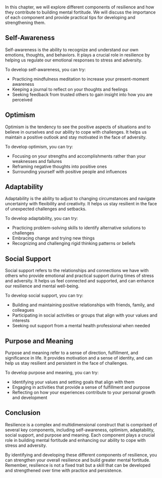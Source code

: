 
In this chapter, we will explore different components of resilience and how they contribute to building mental fortitude. We will discuss the importance of each component and provide practical tips for developing and strengthening them.

Self-Awareness
--------------

Self-awareness is the ability to recognize and understand our own emotions, thoughts, and behaviors. It plays a crucial role in resilience by helping us regulate our emotional responses to stress and adversity.

To develop self-awareness, you can try:

* Practicing mindfulness meditation to increase your present-moment awareness
* Keeping a journal to reflect on your thoughts and feelings
* Seeking feedback from trusted others to gain insight into how you are perceived

Optimism
--------

Optimism is the tendency to see the positive aspects of situations and to believe in ourselves and our ability to cope with challenges. It helps us maintain a positive outlook and stay motivated in the face of adversity.

To develop optimism, you can try:

* Focusing on your strengths and accomplishments rather than your weaknesses and failures
* Reframing negative thoughts into positive ones
* Surrounding yourself with positive people and influences

Adaptability
------------

Adaptability is the ability to adjust to changing circumstances and navigate uncertainty with flexibility and creativity. It helps us stay resilient in the face of unexpected challenges and setbacks.

To develop adaptability, you can try:

* Practicing problem-solving skills to identify alternative solutions to challenges
* Embracing change and trying new things
* Recognizing and challenging rigid thinking patterns or beliefs

Social Support
--------------

Social support refers to the relationships and connections we have with others who provide emotional and practical support during times of stress and adversity. It helps us feel connected and supported, and can enhance our resilience and mental well-being.

To develop social support, you can try:

* Building and maintaining positive relationships with friends, family, and colleagues
* Participating in social activities or groups that align with your values and interests
* Seeking out support from a mental health professional when needed

Purpose and Meaning
-------------------

Purpose and meaning refer to a sense of direction, fulfillment, and significance in life. It provides motivation and a sense of identity, and can help us stay resilient and persistent in the face of challenges.

To develop purpose and meaning, you can try:

* Identifying your values and setting goals that align with them
* Engaging in activities that provide a sense of fulfillment and purpose
* Reflecting on how your experiences contribute to your personal growth and development

Conclusion
----------

Resilience is a complex and multidimensional construct that is comprised of several key components, including self-awareness, optimism, adaptability, social support, and purpose and meaning. Each component plays a crucial role in building mental fortitude and enhancing our ability to cope with stress and adversity.

By identifying and developing these different components of resilience, you can strengthen your overall resilience and build greater mental fortitude. Remember, resilience is not a fixed trait but a skill that can be developed and strengthened over time with practice and persistence.
